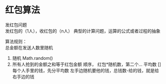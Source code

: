 # 红包算法

发红包问题      
    发红包的（1人），收红包的（n人）
    典型的计算问题，运算的公式或者过程的抽象

算法规则：      
总金额在发送人数里随机
1. 随机 Math.random()
2. 所有人抢到的金额之和等于红包金额
顺序， 红包*随机数，第二个...
平均数 []
每个人手里的钱，先分平均数
左手边随机要他的钱，总钱数-给的钱，就是给右手边的钱